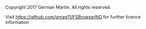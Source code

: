 Copyright 2017 German Martin. All rights reserved.

Visit https://github.com/gmag11/FSBrowserNG for further licence information
